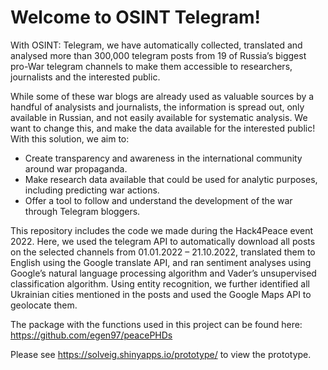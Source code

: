 # Welcome to OSINT Telegram!

With OSINT: Telegram, we have automatically collected, translated and analysed more than 300,000 telegram posts from 19 of Russia’s biggest pro-War telegram channels to make them accessible to researchers, journalists and the interested public.

While some of these war blogs are already used as valuable sources by a handful of analysists and journalists, the information is spread out, only available in Russian, and not easily available for systematic analysis. We want to change this, and make the data available for the interested public! With this solution, we aim to:

 - Create transparency and awareness in the international community around war propaganda.
 - Make research data available that could be used for analytic purposes, including predicting war actions.
 - Offer a tool to follow and understand the development of the war through Telegram bloggers.

This repository includes the code we made during the Hack4Peace event 2022. Here, we used the telegram API to automatically download all posts on the selected channels from 01.01.2022 – 21.10.2022, translated them to English using the Google translate API, and ran sentiment analyses using Google’s natural language processing algorithm and Vader’s unsupervised classification algorithm. Using entity recognition, we further identified all Ukrainian cities mentioned in the posts and used the Google Maps API to geolocate them.

The package with the functions used in this project can be found here: https://github.com/egen97/peacePHDs 

Please see https://solveig.shinyapps.io/prototype/ to view the prototype.
